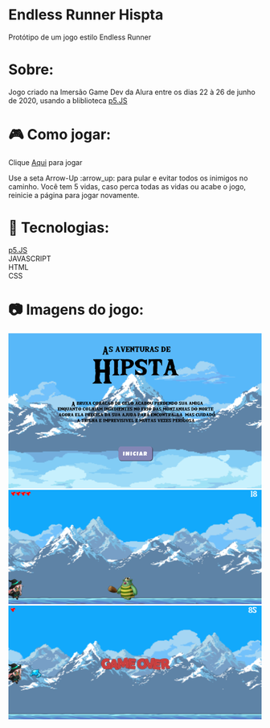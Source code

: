 # Endless Runner Hispta
<p>Protótipo de um jogo estilo Endless Runner</p>

# Sobre:
<p>Jogo criado na Imersão Game Dev da Alura entre os dias 22 à 26 de junho de 2020, usando a bliblioteca <a href="https://p5js.org/">p5.JS</a><p>

# :video_game: Como jogar:
<p>Clique <a href="https://mat-zip.github.io/endless-runner-hispta/">Aqui</a> para jogar</p>
<p>Use a seta Arrow-Up :arrow_up: para pular e evitar todos os inimigos no caminho. Você tem 5 vidas, caso perca todas as vidas ou acabe o jogo, reinicie a página para jogar novamente.</p>

# :rocket: Tecnologias:
<p> <a href="https://p5js.org/">p5.JS</a> <br>
    JAVASCRIPT <br>
    HTML <br>
    CSS <br></p>

# :camera: Imagens do jogo:
<img src="/imagens/tela-inicial.png" alt="Tela inicial">
<img src="/imagens/jogo.png" alt="Jogo">
<img src="/imagens/game-over.png" alt="game over">
